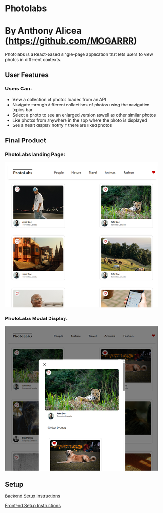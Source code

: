 # Photolabs
# By Anthony Alicea (https://github.com/MOGARRR)
Photolabs is a React-based single-page application that lets users to view photos in different contexts.

## User Features 
### Users Can:
- View a collection of photos loaded from an API
- Navigate through different collections of photos using the navigation topics bar
- Select a photo to see an enlarged version aswell as other similar photos
- Like photos from anywhere in the app where the photo is displayed
- See a heart display notify if there are liked photos
## Final Product
### PhotoLabs landing Page:
!["PhotoLabs landing Page"](./docs/PhotoLabs%20landing%20Page.png)
### PhotoLabs Modal Display:
!["PhotoLabs Modal Display"](./docs/PhotoLabs%20Modal%20Display.png)

## Setup

[Backend Setup Instructions](/backend/)

[Frontend Setup Instructions](/frontend/)
